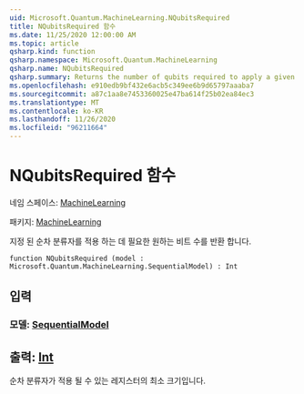 ```yaml
---
uid: Microsoft.Quantum.MachineLearning.NQubitsRequired
title: NQubitsRequired 함수
ms.date: 11/25/2020 12:00:00 AM
ms.topic: article
qsharp.kind: function
qsharp.namespace: Microsoft.Quantum.MachineLearning
qsharp.name: NQubitsRequired
qsharp.summary: Returns the number of qubits required to apply a given sequential classifier.
ms.openlocfilehash: e910edb9bf432e6acb5c349ee6b9d65797aaaba7
ms.sourcegitcommit: a87c1aa8e7453360025e47ba614f25b02ea84ec3
ms.translationtype: MT
ms.contentlocale: ko-KR
ms.lasthandoff: 11/26/2020
ms.locfileid: "96211664"
---
```

# <a name="nqubitsrequired-function"></a>NQubitsRequired 함수

네임 스페이스: [MachineLearning](xref:Microsoft.Quantum.MachineLearning)

패키지: [MachineLearning](https://nuget.org/packages/Microsoft.Quantum.MachineLearning)


지정 된 순차 분류자를 적용 하는 데 필요한 원하는 비트 수를 반환 합니다.

```qsharp
function NQubitsRequired (model : Microsoft.Quantum.MachineLearning.SequentialModel) : Int
```


## <a name="input"></a>입력

### <a name="model--sequentialmodel"></a>모델: [SequentialModel](xref:Microsoft.Quantum.MachineLearning.SequentialModel)





## <a name="output--int"></a>출력: [Int](xref:microsoft.quantum.lang-ref.int)

순차 분류자가 적용 될 수 있는 레지스터의 최소 크기입니다.